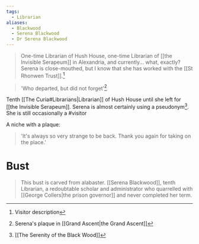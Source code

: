 ```yaml
---
tags:
  - Librarian
aliases:
  - Blackwood
  - Serena Blackwood
  - Dr Serena Blackwood
---
```

> One-time Librarian of Hush House, one-time Librarian of [[the Invisible Serapeum]] in Alexandria, and currently... what, exactly? Serena is close-mouthed, but I know that she has worked with the [[St Rhonwen Trust]].[^3]

> 'Who departed, but did not forget'[^2]

Tenth [[The Curia#Librarians|Librarian]] of Hush House until she left for [[the Invisible Serapeum]]. Serena is almost certainly using a pseudonym[^1]. She is still occasionally a #visitor 

A niche with a plaque: 

> 'It's always so very strange to be back. Thank you again for taking on the place.'

# Bust
> This bust is carved from alabaster.
> [[Serena Blackwood]], tenth Librarian, a redoubtable scholar and administrator who quarrelled with [[George Collers|the prison governor]] and never completed her term.

[^1]: [[The Serenity of the Black Wood]]
[^2]: Serena's plaque in [[Grand Ascent|the Grand Ascent]]
[^3]: Visitor description